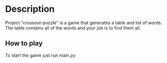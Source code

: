 Description
===========

Project "crossout-puzzle" is a game that generates a table and list of words. 
The table contains all of the words and your job is to find them all. 

How to play
-----------

To start the game just run main.py